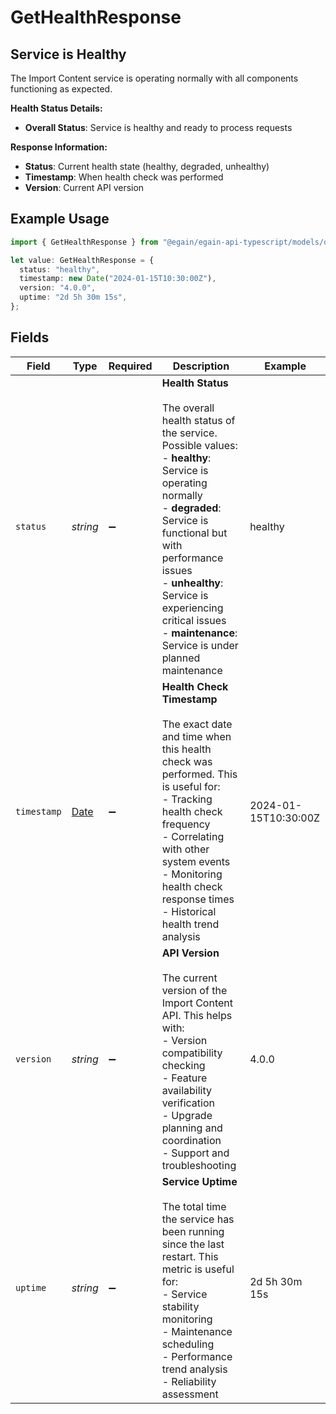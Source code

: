 # GetHealthResponse

## Service is Healthy

The Import Content service is operating normally with all components functioning as expected.

**Health Status Details:**
- **Overall Status**: Service is healthy and ready to process requests

**Response Information:**
- **Status**: Current health state (healthy, degraded, unhealthy)
- **Timestamp**: When health check was performed
- **Version**: Current API version


## Example Usage

```typescript
import { GetHealthResponse } from "@egain/egain-api-typescript/models/operations";

let value: GetHealthResponse = {
  status: "healthy",
  timestamp: new Date("2024-01-15T10:30:00Z"),
  version: "4.0.0",
  uptime: "2d 5h 30m 15s",
};
```

## Fields

| Field                                                                                                                                                                                                                                                                                                          | Type                                                                                                                                                                                                                                                                                                           | Required                                                                                                                                                                                                                                                                                                       | Description                                                                                                                                                                                                                                                                                                    | Example                                                                                                                                                                                                                                                                                                        |
| -------------------------------------------------------------------------------------------------------------------------------------------------------------------------------------------------------------------------------------------------------------------------------------------------------------- | -------------------------------------------------------------------------------------------------------------------------------------------------------------------------------------------------------------------------------------------------------------------------------------------------------------- | -------------------------------------------------------------------------------------------------------------------------------------------------------------------------------------------------------------------------------------------------------------------------------------------------------------- | -------------------------------------------------------------------------------------------------------------------------------------------------------------------------------------------------------------------------------------------------------------------------------------------------------------- | -------------------------------------------------------------------------------------------------------------------------------------------------------------------------------------------------------------------------------------------------------------------------------------------------------------- |
| `status`                                                                                                                                                                                                                                                                                                       | *string*                                                                                                                                                                                                                                                                                                       | :heavy_minus_sign:                                                                                                                                                                                                                                                                                             | **Health Status**<br/><br/>The overall health status of the service. Possible values:<br/>- **healthy**: Service is operating normally<br/>- **degraded**: Service is functional but with performance issues<br/>- **unhealthy**: Service is experiencing critical issues<br/>- **maintenance**: Service is under planned maintenance<br/> | healthy                                                                                                                                                                                                                                                                                                        |
| `timestamp`                                                                                                                                                                                                                                                                                                    | [Date](https://developer.mozilla.org/en-US/docs/Web/JavaScript/Reference/Global_Objects/Date)                                                                                                                                                                                                                  | :heavy_minus_sign:                                                                                                                                                                                                                                                                                             | **Health Check Timestamp**<br/><br/>The exact date and time when this health check was performed. This is useful for:<br/>- Tracking health check frequency<br/>- Correlating with other system events<br/>- Monitoring health check response times<br/>- Historical health trend analysis<br/>                | 2024-01-15T10:30:00Z                                                                                                                                                                                                                                                                                           |
| `version`                                                                                                                                                                                                                                                                                                      | *string*                                                                                                                                                                                                                                                                                                       | :heavy_minus_sign:                                                                                                                                                                                                                                                                                             | **API Version**<br/><br/>The current version of the Import Content API. This helps with:<br/>- Version compatibility checking<br/>- Feature availability verification<br/>- Upgrade planning and coordination<br/>- Support and troubleshooting<br/>                                                           | 4.0.0                                                                                                                                                                                                                                                                                                          |
| `uptime`                                                                                                                                                                                                                                                                                                       | *string*                                                                                                                                                                                                                                                                                                       | :heavy_minus_sign:                                                                                                                                                                                                                                                                                             | **Service Uptime**<br/><br/>The total time the service has been running since the last restart. This metric is useful for:<br/>- Service stability monitoring<br/>- Maintenance scheduling<br/>- Performance trend analysis<br/>- Reliability assessment<br/>                                                  | 2d 5h 30m 15s                                                                                                                                                                                                                                                                                                  |